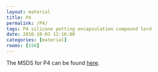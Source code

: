 ```yaml
---
layout: material
title: P4
permalink: /P4/
tags: P4 silicone potting encapsulation compound lord
date: 2016-10-03 12:16:00
categories: [material]
rooms: [156]
---
```


The MSDS for P4 can be found [here]({{site.baseurl}}/sheets/P4-SDS.pdf).
